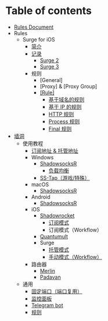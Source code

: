 # Table of contents

* [Rules Document](README.md)
* Rules
  * Surge for iOS
    * [简介](rules/surge/jian-jie.md)
    * [记录](rules/surge/untitled/README.md)
      * [Surge 2](rules/surge/untitled/surge-2.md)
      * [Surge 3](rules/surge/untitled/surge-3.md)
    * 规则
      * \[General\]
      * \[Proxy\] & \[Proxy Group\]
      * [\[Rule\]](rules/surge/gui-ze/rule/README.md)
        * [基于域名的规则](rules/surge/gui-ze/rule/ji-yu-yu-ming-de-gui-ze.md)
        * [基于 IP 的规则](rules/surge/gui-ze/rule/ji-yu-ip-de-gui-ze.md)
        * [HTTP 规则](rules/surge/gui-ze/rule/http-gui-ze.md)
        * [Process 规则](rules/surge/gui-ze/rule/process-gui-ze.md)
        * [Final 规则](rules/surge/gui-ze/rule/final-gui-ze.md)
* [墙洞](qiang-dong/README.md)
  * 使用教程
    * [订阅地址 & 托管地址](qiang-dong/shi-yong-jiao-cheng/shi-yong-shou-ce.md)
    * Windows
      * [ShadowsocksR](qiang-dong/shi-yong-jiao-cheng/windows/untitled/README.md)
        * [负载均衡](qiang-dong/shi-yong-jiao-cheng/windows/untitled/fu-zai-jun-heng-ip-cuo-luan.md)
      * [SS-Tap（游戏/特殊）](qiang-dong/shi-yong-jiao-cheng/windows/sstap-you-xi-te-shu.md)
    * macOS
      * [ShadowsocksR](qiang-dong/shi-yong-jiao-cheng/macos/shadowsocksr-for-macos.md)
    * Android
      * [ShadowsocksR](qiang-dong/shi-yong-jiao-cheng/android/shadowsocksr-for-android.md)
    * iOS
      * [Shadowrocket](qiang-dong/shi-yong-jiao-cheng/ios/shadowrocket/README.md)
        * [订阅模式](qiang-dong/shi-yong-jiao-cheng/ios/shadowrocket/ding-yue-mo-shi.md)
        * 订阅模式（Workflow）
      * [Quantumult](qiang-dong/shi-yong-jiao-cheng/ios/quantumult.md)
      * Surge
        * [托管模式](qiang-dong/shi-yong-jiao-cheng/ios/surge/tuo-guan-mo-shi.md)
        * [手动模式（Workflow）](qiang-dong/shi-yong-jiao-cheng/ios/surge/worfklow-shou-dong-mo-shi.md)
    * 路由器
      * [Merlin](qiang-dong/shi-yong-jiao-cheng/lu-you-qi/merlin.md)
      * [Padavan](qiang-dong/shi-yong-jiao-cheng/lu-you-qi/padavan.md)
  * 通用
    * [固定端口（端口复用）](qiang-dong/tong-yong/gu-ding-duan-kou-duan-kou-fu-yong.md)
    * [监控面板](qiang-dong/tong-yong/jian-kong-mian-ban.md)
    * [Telegram bot](qiang-dong/tong-yong/telegram-bot-bang-ding.md)
    * [规则](qiang-dong/tong-yong/gui-ze.md)

